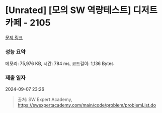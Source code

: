 # [Unrated] [모의 SW 역량테스트] 디저트 카페 - 2105 

[문제 링크](https://swexpertacademy.com/main/code/problem/problemDetail.do?contestProbId=AV5VwAr6APYDFAWu) 

### 성능 요약

메모리: 75,976 KB, 시간: 784 ms, 코드길이: 1,136 Bytes

### 제출 일자

2024-09-07 23:26



> 출처: SW Expert Academy, https://swexpertacademy.com/main/code/problem/problemList.do